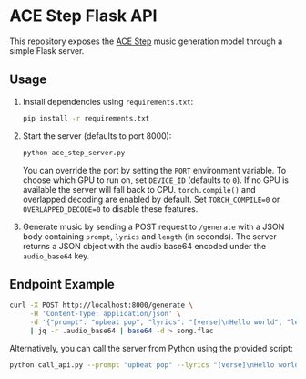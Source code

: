 # ACE Step Flask API

This repository exposes the [ACE Step](https://github.com/ace-step/ACE-Step) music generation model through a simple Flask server.

## Usage

1. Install dependencies using `requirements.txt`:

   ```bash
   pip install -r requirements.txt
   ```

2. Start the server (defaults to port 8000):

   ```bash
   python ace_step_server.py
   ```
   
   You can override the port by setting the `PORT` environment variable.
   To choose which GPU to run on, set `DEVICE_ID` (defaults to `0`). If no GPU is
   available the server will fall back to CPU.
   `torch.compile()` and overlapped decoding are enabled by default. Set
   `TORCH_COMPILE=0` or `OVERLAPPED_DECODE=0` to disable these features.

3. Generate music by sending a POST request to `/generate` with a JSON body containing `prompt`, `lyrics` and `length` (in seconds). The server returns a JSON object with the audio base64 encoded under the `audio_base64` key.

## Endpoint Example

```bash
curl -X POST http://localhost:8000/generate \
     -H 'Content-Type: application/json' \
     -d '{"prompt": "upbeat pop", "lyrics": "[verse]\nHello world", "length": 5}' \
     | jq -r .audio_base64 | base64 -d > song.flac
```

Alternatively, you can call the server from Python using the provided script:

```bash
python call_api.py --prompt "upbeat pop" --lyrics "[verse]\nHello world" --length 5 --output song.flac
```
